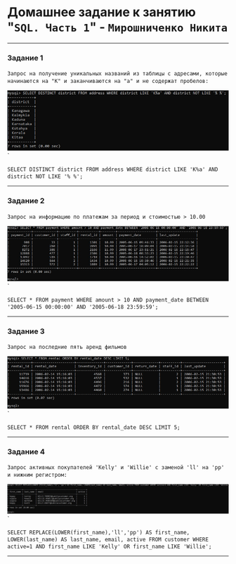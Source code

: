 # Домашнее задание к занятию "`SQL. Часть 1`" - `Мирошниченко Никита`
---

### Задание 1

`Запрос на получение уникальных названий из таблицы с адресами, которые начинаются на "К" и заканчиваются на "а" и не содержат пробелов:`

![Скриншот](https://github.com/Tourker/Git_HW/blob/main/img/HW12_03/z1.jpg)`

```
SELECT DISTINCT district FROM address WHERE district LIKE 'K%a' AND district NOT LIKE '% %';
```
---

### Задание 2

`Запрос на информацию по платежам за период и стоимостью > 10.00`

![Скриншот](https://github.com/Tourker/Git_HW/blob/main/img/HW12_03/z2.jpg)`

```
SELECT * FROM payment WHERE amount > 10 AND payment_date BETWEEN '2005-06-15 00:00:00' AND '2005-06-18 23:59:59';
```
---
### Задание 3

`Запрос на последние пять аренд фильмов`

![Скриншот](https://github.com/Tourker/Git_HW/blob/main/img/HW12_03/z3.jpg)`

```
SELECT * FROM rental ORDER BY rental_date DESC LIMIT 5;
```
---

### Задание 4

`Запрос активных покупателей 'Kelly' и 'Willie' с заменой 'll' на 'pp' и нижним регистром:`

![Скриншот](https://github.com/Tourker/Git_HW/blob/main/img/HW12_03/z4.jpg)`

```
SELECT REPLACE(LOWER(first_name),'ll','pp') AS first_name, LOWER(last_name) AS last_name, email, active FROM customer WHERE active=1 AND first_name LIKE 'Kelly' OR first_name LIKE 'Willie';
```
---
